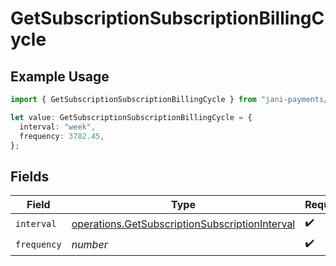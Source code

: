 # GetSubscriptionSubscriptionBillingCycle

## Example Usage

```typescript
import { GetSubscriptionSubscriptionBillingCycle } from "jani-payments/models/operations";

let value: GetSubscriptionSubscriptionBillingCycle = {
  interval: "week",
  frequency: 3782.45,
};
```

## Fields

| Field                                                                                                            | Type                                                                                                             | Required                                                                                                         | Description                                                                                                      |
| ---------------------------------------------------------------------------------------------------------------- | ---------------------------------------------------------------------------------------------------------------- | ---------------------------------------------------------------------------------------------------------------- | ---------------------------------------------------------------------------------------------------------------- |
| `interval`                                                                                                       | [operations.GetSubscriptionSubscriptionInterval](../../models/operations/getsubscriptionsubscriptioninterval.md) | :heavy_check_mark:                                                                                               | N/A                                                                                                              |
| `frequency`                                                                                                      | *number*                                                                                                         | :heavy_check_mark:                                                                                               | N/A                                                                                                              |
